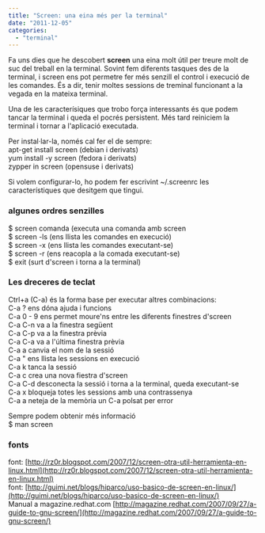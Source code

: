 ```yaml
---
title: "Screen: una eina més per la terminal"
date: "2011-12-05"
categories: 
  - "terminal"
---
```


Fa uns dies que he descobert **screen** una eina molt útil per treure molt de suc del treball en la terminal. Sovint fem diferents tasques des de la terminal, i screen ens pot permetre fer més senzill el control i execució de les comandes. És a dir, tenir moltes sessions de treminal funcionant a la vegada en la mateixa terminal.

Una de les caracterísiques que trobo força interessants és que podem tancar la terminal i queda el pocrés persistent. Més tard reiniciem la terminal i tornar a l'aplicació executada.

Per instal·lar-la, només cal fer el de sempre:  
apt-get install screen (debian i derivats)  
yum install -y screen (fedora i derivats)  
zypper in screen (opensuse i derivats)  

Si volem configurar-lo, ho podem fer escrivint ~/.screenrc les característiques que desitgem que tingui.

### algunes ordres senzilles

$ screen comanda (executa una comanda amb screen  
$ screen -ls (ens llista les comandes en execució)  
$ screen -x (ens llista les comandes executant-se)  
$ screen -r (ens reacopla a la comada executant-se)  
$ exit (surt d'screen i torna a la terminal)  

### Les dreceres de teclat

Ctrl+a (C-a) és la forma base per executar altres combinacions:  
C-a ? ens dóna ajuda i funcions  
C-a 0 - 9 ens permet moure'ns entre les diferents finestres d'screen  
C-a C-n va a la finestra següent  
C-a C-p va a la finestra prèvia  
C-a C-a va a l'última finestra prèvia  
C-a a canvia el nom de la sessió  
C-a " ens llista les sessions en execució  
C-a k tanca la sessió  
C-a c crea una nova fiestra d'screen  
C-a C-d desconecta la sessió i torna a la terminal, queda executant-se  
C-a x bloqueja totes les sessions amb una contrassenya  
C-a a neteja de la memòria un C-a polsat per error  

Sempre podem obtenir més informació  
$ man screen

### fonts

font: [http://rz0r.blogspot.com/2007/12/screen-otra-util-herramienta-en-linux.html](http://rz0r.blogspot.com/2007/12/screen-otra-util-herramienta-en-linux.html)  
font: [http://guimi.net/blogs/hiparco/uso-basico-de-screen-en-linux/](http://guimi.net/blogs/hiparco/uso-basico-de-screen-en-linux/)  
Manual a magazine.redhat.com [http://magazine.redhat.com/2007/09/27/a-guide-to-gnu-screen/](http://magazine.redhat.com/2007/09/27/a-guide-to-gnu-screen/)
